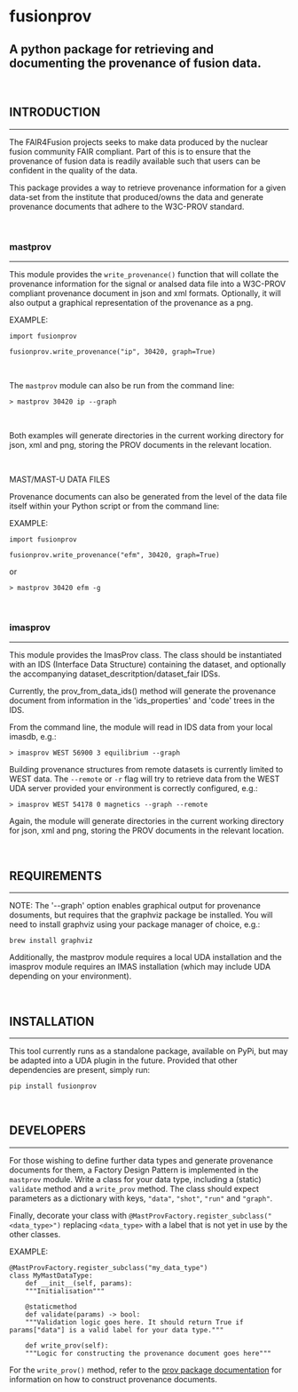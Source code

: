 # fusionprov
## A python package for retrieving and documenting the provenance of fusion data.

<br/>

INTRODUCTION
----------------
----------------
The FAIR4Fusion projects seeks to make data produced by the nuclear fusion community FAIR compliant. Part of this is to ensure that the provenance of fusion data is readily available such that users can be confident in the quality of the data.

This package provides a way to retrieve provenance information for a given data-set from the institute that produced/owns the data and generate provenance documents that adhere to the W3C-PROV standard.

<br/>

### mastprov
------------
This module provides the `write_provenance()` function that will collate the provenance information for the signal or analsed data file into a W3C-PROV compliant provenance document in json and xml formats. Optionally, it will also output a graphical representation of the provenance as a png.

EXAMPLE:
```
import fusionprov

fusionprov.write_provenance("ip", 30420, graph=True)
```
<br/>

The `mastprov` module can also be run from the command line:

```> mastprov 30420 ip --graph```

<br/>

Both examples will generate directories in the current working directory for json, xml and png, storing the PROV documents in the relevant location.

<br/>

MAST/MAST-U DATA FILES

Provenance documents can also be generated from the level of the data file itself within your Python script or from the command line:

EXAMPLE:
```
import fusionprov

fusionprov.write_provenance("efm", 30420, graph=True)
```
or

```> mastprov 30420 efm -g```

<br/>

### imasprov
------------
This module provides the ImasProv class. The class should be instantiated with an IDS (Interface Data Structure) containing the dataset, and optionally the accompanying dataset_descritption/dataset_fair IDSs.

Currently, the prov_from_data_ids() method will generate the provenance document from information in the 'ids_properties' and 'code' trees in the IDS.

From the command line, the module will read in IDS data from your local imasdb, e.g.:

```> imasprov WEST 56900 3 equilibrium --graph```

Building provenance structures from remote datasets is currently limited to WEST data. The `--remote` or `-r` flag will try to retrieve data from the WEST UDA server provided your environment is correctly configured, e.g.:

```> imasprov WEST 54178 0 magnetics --graph --remote```

Again, the module will generate directories in the current working directory for json, xml and png, storing the PROV documents in the relevant location.

<br/>

REQUIREMENTS
------------
------------

NOTE: The '--graph' option enables graphical output for provenance dosuments, but requires that the graphviz package be installed. You will need to install graphviz using your package manager of choice, e.g.:

`brew install graphviz`

Additionally, the mastprov module requires a local UDA installation and the imasprov module requires an IMAS installation (which may include UDA depending on your environment).

<br/>

INSTALLATION
------------
------------
This tool currently runs as a standalone package, available on PyPi, but may be adapted into a UDA plugin in the future. Provided that other dependencies are present, simply run:

`pip install fusionprov`

<br/>

DEVELOPERS
----------
----------
For those wishing to define further data types and generate provenance documents for them, a Factory Design Pattern is implemented in the `mastprov` module. Write a class for your data type, including a (static) `validate` method and a `write_prov` method. The class should expect parameters as a dictionary with keys, `"data"`, `"shot"`, `"run"` and `"graph"`.

Finally, decorate your class with `@MastProvFactory.register_subclass("<data_type>")` replacing `<data_type>` with a label that is not yet in use by the other classes.

EXAMPLE:
```
@MastProvFactory.register_subclass("my_data_type")
class MyMastDataType:
    def __init__(self, params):
    """Initialisation"""

    @staticmethod
    def validate(params) -> bool:
    """Validation logic goes here. It should return True if params["data"] is a valid label for your data type.""" 

    def write_prov(self):
    """Logic for constructing the provenance document goes here"""
```
For the `write_prov()` method, refer to the [prov package documentation](https://prov.readthedocs.io/en/latest/) for information on how to construct provenance documents.
